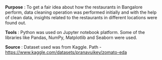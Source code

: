 **Purpose** : To get a fair idea about how the restaurants in Bangalore perform, data cleaning operation was performed initially and with the help of clean data, insights related to the restaurants in different locations were found out. <br>

**Tools** : Python was used on Jupyter notebook platform. Some of the libraries like Pandas, NumPy, Matplotlib and Seaborn were used. <br>

**Source** : Dataset used was from Kaggle. Path - https://www.kaggle.com/datasets/pranavuikey/zomato-eda
